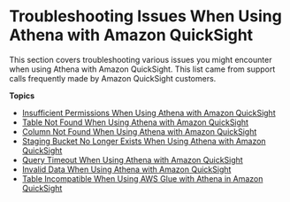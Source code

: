 # Troubleshooting Issues When Using Athena with Amazon QuickSight<a name="troubleshoot-athena"></a>

This section covers troubleshooting various issues you might encounter when using Athena with Amazon QuickSight\. This list came from support calls frequently made by Amazon QuickSight customers\.

**Topics**
+ [Insufficient Permissions When Using Athena with Amazon QuickSight](troubleshoot-athena-insufficient-permissions.md)
+ [Table Not Found When Using Athena with Amazon QuickSight](troubleshoot-athena-table-not-found.md)
+ [Column Not Found When Using Athena with Amazon QuickSight](troubleshoot-athena-column-not-found.md)
+ [Staging Bucket No Longer Exists When Using Athena with Amazon QuickSight](troubleshoot-athena-missing-bucket.md)
+ [Query Timeout When Using Athena with Amazon QuickSight](troubleshoot-athena-query-timeout.md)
+ [Invalid Data When Using Athena with Amazon QuickSight](troubleshoot-athena-invalid-data.md)
+ [Table Incompatible When Using AWS Glue with Athena in Amazon QuickSight](troubleshoot-athena-glue-table-not-upgraded.md)